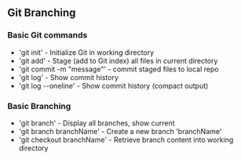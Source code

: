 ## Git Branching


### Basic Git commands
* 'git init' - Initialize Git in working directory
* 'git add' - Stage (add to Git index) all files in current directory
* 'git commit -m "message"' - commit staged files to local repo
* 'git log' - Show commit history
* 'git log --oneline' - Show commit history (compact output)

### Basic Branching
* 'git branch' - Display all branches, show current
* 'git branch branchName' - Create a new branch 'branchName'
* 'git checkout branchName' - Retrieve branch content into working directory
